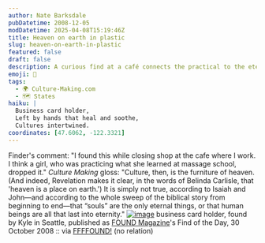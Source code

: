 ```yaml
---
author: Nate Barksdale
pubDatetime: 2008-12-05
modDatetime: 2025-04-08T15:19:46Z
title: Heaven on earth in plastic
slug: heaven-on-earth-in-plastic
featured: false
draft: false
description: A curious find at a café connects the practical to the eternal.
emoji: 👜
tags:
  - 🌍 Culture-Making.com
  - 🗺️ States
haiku: |
  Business card holder,  
  Left by hands that heal and soothe,  
  Cultures intertwined.
coordinates: [47.6062, -122.3321]
---
```


Finder's comment: "I found this while closing shop at the cafe where I work. I think a girl, who was practicing what she learned at massage school, dropped it." _Culture Making_ gloss: "Culture, then, is the furniture of heaven. (And indeed, Revelation makes it clear, in the words of Belinda Carlisle, that 'heaven is a place on earth.') It is simply not true, according to Isaiah and John—and according to the whole sweep of the biblical story from beginning to end—that “souls” are the only eternal things, or that human beings are all that last into eternity." [![image](http://culture-making.com/media/whyarewehere.jpg)](http://foundmagazine.com/find/3625)
business card holder, found by Kyle in Seattle, published as [FOUND Magazine](http://web.archive.org/web/20111025112656/http://www.foundmagazine.com:80/find/3625)'s Find of the Day, 30 October 2008 :: via [FFFFOUND!](http://web.archive.org/web/20170509142703/http://ffffound.com/image/39977c178ab81f1d20485b0f88f571d7fef353b5) (no relation)
